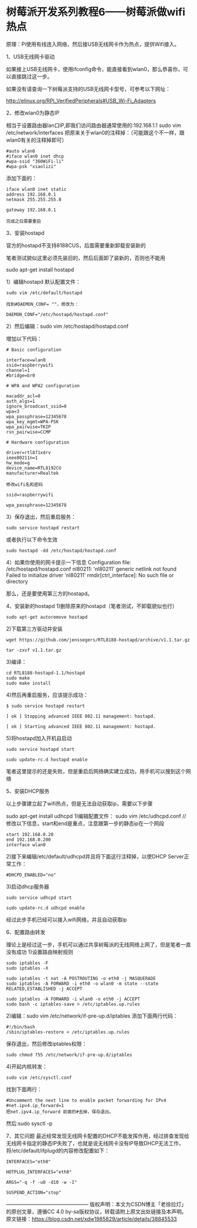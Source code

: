 # 树莓派开发系列教程6——树莓派做wifi热点

原理：Pi使用有线连入网络，然后接USB无线网卡作为热点，提供Wifi接入。

1、USB无线网卡驱动

如果接上USB无线网卡，使用ifconfig命令，能直接看到wlan0，那么恭喜你，可以直接跳过这一步。

如果没有请查询一下树莓派支持的USB无线网卡型号，可参考以下网址：

http://elinux.org/RPi_VerifiedPeripherals#USB_Wi-Fi_Adapters


2、修改wlan0为静态IP

相当于设置路由器lan口IP,即我们访问路由器通常使用的:192.168.1.1
sudo vim /etc/network/interfaces
把原来关于wlan0的注释掉：（可能跟这个不一样，跟wlan0有关的注释掉即可）

    #auto wlan0
    #iface wlan0 inet dhcp
    #wpa-ssid "360WiFi-li"
    #wpa-psk "xiaolizi"

添加下面的：

    iface wlan0 inet static
    address 192.168.0.1
    netmask 255.255.255.0
    
    gateway 192.168.0.1
    
    完成之后需要重启

3、安装hostapd

官方的hostapd不支持8188CUS，后面需要重新卸载安装新的

笔者测试貌似这里必须先装旧的，然后后面卸了装新的，否则也不能用

sudo apt-get install hostapd

1）编辑hostapd 默认配置文件：

    sudo vim /etc/default/hostapd
    
    找到#DAEMON_CONF= ""，修改为：
    
    DAEMON_CONF="/etc/hostapd/hostapd.conf"

2）然后编辑：sudo vim /etc/hostapd/hostapd.conf

增加以下代码：

    # Basic configuration
     
    interface=wlan0
    ssid=raspberrywifi
    channel=1
    #bridge=br0
     
    # WPA and WPA2 configuration
     
    macaddr_acl=0
    auth_algs=1
    ignore_broadcast_ssid=0
    wpa=3
    wpa_passphrase=12345678
    wpa_key_mgmt=WPA-PSK
    wpa_pairwise=TKIP
    rsn_pairwise=CCMP
     
    # Hardware configuration
     
    driver=rtl871xdrv
    ieee80211n=1
    hw_mode=g
    device_name=RTL8192CU
    manufacturer=Realtek
    
    修改wifi名和密码
    
    ssid=raspberrywifi
    
    wpa_passphrase=12345678

3）保存退出，然后重启服务：

    sudo service hostapd restart

或者执行以下命令生效

    sudo hostapd -dd /etc/hostapd/hostapd.conf

4）如果你使用的网卡提示一下信息
Configuration file: /etc/hostapd/hostapd.conf
nl80211: 'nl80211' generic netlink not found
Failed to initialize driver 'nl80211'
rmdir[ctrl_interface]: No such file or directory

那么，还是要使用第三方的hostapd。


4、安装新的hostapd
1)删除原来的hostapd（笔者测试，不卸载貌似也行）

    sudo apt-get autoremove hostapd

2)下载第三方驱动并安装

    wget https://github.com/jenssegers/RTL8188-hostapd/archive/v1.1.tar.gz
    
    tar -zxvf v1.1.tar.gz

3)编译：

    cd RTL8188-hostapd-1.1/hostapd
    sudo make
    sudo make install

4)然后再重启服务，应该提示成功：

    $ sudo service hostapd restart
    
    [ ok ] Stopping advanced IEEE 802.11 management: hostapd.
    
    [ ok ] Starting advanced IEEE 802.11 management: hostapd.

5)将hostapd加入开机自启动

    sudo service hostapd start
    
    sudo update-rc.d hostapd enable

笔者这里提示的还是失败，但是重启后网络确实建立成功，用手机可以搜到这个网络


5、安装DHCP服务

以上步骤建立起了wifi热点，但是无法自动获取ip，需要以下步骤

sudo apt-get install udhcpd
1)编辑配置文件：
sudo vim /etc/udhcpd.conf //修改以下信息，start和end是重点，注意跟第一步的静态ip在一个网段

    start 192.168.0.20
    end 192.168.0.200
    interface wlan0

2)接下来编辑/etc/default/udhcpd并且将下面这行注释掉，以使DHCP Server正常工作：

    #DHCPD_ENABLED="no"

3)启动dhcp服务器

    sudo service udhcpd start
    
    sudo update-rc.d udhcpd enable

经过此步手机已经可以接入wifi网络，并且自动获取ip


6、配置路由转发

理论上是经过这一步，手机可以通过共享树莓派的无线网络上网了，但是笔者一直没有成功
1)设置路由映射规则

    sudo iptables -F
    sudo iptables -X
    
    sudo iptables -t nat -A POSTROUTING -o eth0 -j MASQUERADE
    sudo iptables -A FORWARD -i eth0 -o wlan0 -m state --state RELATED,ESTABLISHED -j ACCEPT
    
    sudo iptables -A FORWARD -i wlan0 -o eth0 -j ACCEPT
    sudo bash -c iptables-save > /etc/iptables.up.rules

2)编辑：sudo vim /etc/network/if-pre-up.d/iptables
添加下面两行代码：

    #!/bin/bash
    /sbin/iptables-restore < /etc/iptables.up.rules

保存退出，然后修改iptables权限：

    sudo chmod 755 /etc/network/if-pre-up.d/iptables

4)开起内核转发：

    sudo vim /etc/sysctl.conf

  找到下面两行：

    #Uncomment the next line to enable packet forwarding for IPv4
    #net.ipv4.ip_forward=1
    把net.ipv4.ip_forward 前面的#去掉，保存退出。

  然后:sudo sysctl -p

7、其它问题
最近经常发现无线网卡配置的DHCP不能发挥作用，经过排查发现给无线网卡指定的静态IP失败了，也就是说无线网卡没有IP导致DHCP无法工作，将/etc/default/ifplugd的内容修改配置如下：

    INTERFACES="eth0"
    
    HOTPLUG_INTERFACES="eth0"
    
    ARGS="-q -f -u0 -d10 -w -I"
    
    SUSPEND_ACTION="stop"
 ———————————————— 
版权声明：本文为CSDN博主「老徐拉灯」的原创文章，遵循CC 4.0 by-sa版权协议，转载请附上原文出处链接及本声明。
原文链接：https://blog.csdn.net/xdw1985829/article/details/38845533